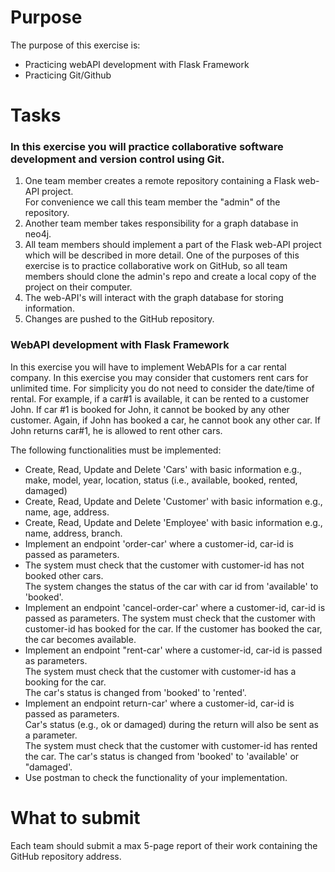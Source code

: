 # Purpose

The purpose of this exercise is:

- ﻿﻿Practicing webAPI development with Flask Framework
- ﻿﻿Practicing Git/Github

# Tasks

### In this exercise you will practice collaborative software development and version control using Git.

1. ﻿﻿﻿One team member creates a remote repository containing a Flask web-API project.  
    For convenience we call this team member the "admin" of the repository.
2. ﻿﻿﻿Another team member takes responsibility for a graph database in neo4j.
3. ﻿﻿﻿All team members should implement a part of the Flask web-API project which will be described in more detail. One of the purposes of this exercise is to practice collaborative work on GitHub, so all team members should clone the admin's repo and create a local copy of the project on their computer.
4. ﻿﻿﻿The web-API's will interact with the graph database for storing information.
5. ﻿﻿﻿Changes are pushed to the GitHub repository.

### WebAPI development with Flask Framework

In this exercise you will have to implement WebAPIs for a car rental company. In this exercise you may consider that customers rent cars for unlimited time. For simplicity you do not need to consider the date/time of rental. For example, if a car#1 is available, it can be rented to a customer John. If car #1 is booked for John, it cannot be booked by any other customer. Again, if John has booked a car, he cannot book any other car. If John returns car#1, he is allowed to rent other cars.

The following functionalities must be implemented:

- ﻿﻿Create, Read, Update and Delete 'Cars' with basic information e.g., make, model, year, location, status (i.e., available, booked, rented, damaged)
- ﻿﻿Create, Read, Update and Delete 'Customer' with basic information e.g., name, age, address.
- Create, Read, Update and Delete 'Employee' with basic information e.g., name, address, branch.
- ﻿﻿Implement an endpoint 'order-car' where a customer-id, car-id is passed as parameters.
- ﻿﻿The system must check that the customer with customer-id has not booked other cars.  
    The system changes the status of the car with car id from 'available' to 'booked'.
- ﻿﻿Implement an endpoint 'cancel-order-car' where a customer-id, car-id is passed as parameters. The system must check that the customer with customer-id has booked for the car. If the customer has booked the car, the car becomes available.
- ﻿﻿Implement an endpoint "rent-car' where a customer-id, car-id is passed as parameters.  
    The system must check that the customer with customer-id has a booking for the car.  
    The car's status is changed from 'booked' to 'rented'.
- ﻿﻿Implement an endpoint return-car' where a customer-id, car-id is passed as parameters.  
    Car's status (e.g., ok or damaged) during the return will also be sent as a parameter.  
    The system must check that the customer with customer-id has rented the car. The car's status is changed from 'booked' to 'available' or "damaged'.
- ﻿﻿Use postman to check the functionality of your implementation.

# What to submit

Each team should submit a max 5-page report of their work containing the GitHub repository address.
